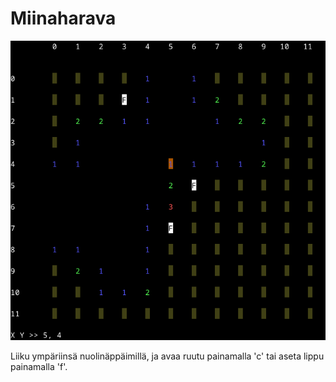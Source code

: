 # Miinaharava
![Miinaharava peli komentorivillä](./Kuvat/screenshot1.png)

Liiku ympäriinsä nuolinäppäimillä, ja avaa ruutu painamalla 'c' tai aseta lippu painamalla 'f'.
